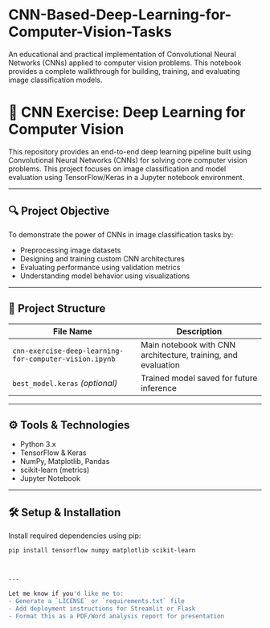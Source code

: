 # CNN-Based-Deep-Learning-for-Computer-Vision-Tasks
An educational and practical implementation of Convolutional Neural Networks (CNNs) applied to computer vision problems. This notebook provides a complete walkthrough for building, training, and evaluating image classification models.
# 🧠 CNN Exercise: Deep Learning for Computer Vision

This repository provides an end-to-end deep learning pipeline built using Convolutional Neural Networks (CNNs) for solving core computer vision problems. This project focuses on image classification and model evaluation using TensorFlow/Keras in a Jupyter notebook environment.

---

## 🔍 Project Objective

To demonstrate the power of CNNs in image classification tasks by:
- Preprocessing image datasets
- Designing and training custom CNN architectures
- Evaluating performance using validation metrics
- Understanding model behavior using visualizations

---

## 📂 Project Structure

| File Name                                                  | Description                                      |
|------------------------------------------------------------|--------------------------------------------------|
| `cnn-exercise-deep-learning-for-computer-vision.ipynb`     | Main notebook with CNN architecture, training, and evaluation |
| `best_model.keras` *(optional)*                            | Trained model saved for future inference         |

---

## ⚙️ Tools & Technologies

- Python 3.x
- TensorFlow & Keras
- NumPy, Matplotlib, Pandas
- scikit-learn (metrics)
- Jupyter Notebook

---

## 🛠️ Setup & Installation

Install required dependencies using pip:

```bash
pip install tensorflow numpy matplotlib scikit-learn



---

Let me know if you'd like me to:
- Generate a `LICENSE` or `requirements.txt` file
- Add deployment instructions for Streamlit or Flask
- Format this as a PDF/Word analysis report for presentation
